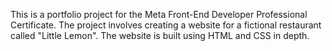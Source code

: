This is a portfolio project for the Meta Front-End Developer Professional Certificate. The project involves creating a website for a fictional restaurant called "Little Lemon". The website is built using HTML and CSS in depth.
